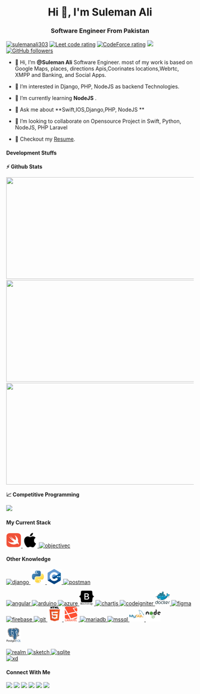 <h1 align="center"> Hi 👋, I'm Suleman Ali</h1>
<h3 align="center">Software Engineer From Pakistan</h3>
<p align="left"> 
<a href="https://github.com/sulemanali303?tab=visitors">
<img src="https://komarev.com/ghpvc/?username=sulemanalibuiltin&label=Profile%20views&color=0e75b6&style=flat" alt="sulemanali303" /></a>
<a href="https://leetcode.com/Sulemanali303/"><img src="https://cp-logo.vercel.app/leetcode/Sulemanali303" alt="Leet code rating" /></a>
<a href="https://codeforces.com/profile/suleman.ali303"><img src="https://raw.githubusercontent.com/sudiptob2/cf-stats/main/output/rating.svg" alt="CodeForce rating" /></a>
<a href="https://stackoverflow.com/users/9182074/suleman-ali">
    <img src="https://img.shields.io/badge/Stack%20Overflow-802-F47F24">
</a>
<a href="https://github.com/sulemanali303?tab=followers"><img alt="GitHub followers" src="https://img.shields.io/github/followers/sulemanali303?color=green&logo=github"></a>
</p>




- 👋 Hi, I’m **@Suleman Ali**  Software Engineer. most of my work is based on Google Maps, places, directions Apis,Coorinates locations,Webrtc, XMPP and Banking, and Social Apps.

- 👀 I’m interested in Django, PHP, NodeJS as backend Technologies.

- 🌱 I’m currently learning **NodeJS** .

- 💬 Ask me about **Swift,IOS,Django,PHP, NodeJS **


- 💞️ I’m looking to collaborate on Opensource Project in Swift, Python, NodeJS, PHP Laravel
- 📝 Checkout my [Resume](https://docs.google.com/document/d/1_HhdbFwQrIKtmXwvbOtJClJAhhbowysE/edit?usp=sharing&ouid=109661156507991700405&rtpof=true&sd=true).


#### Development Stuffs

<b>⚡ Github Stats</b>

<p float="left">
<img height="273em" src="https://github-readme-stats.vercel.app/api?username=sulemanali303" width="693em"/>

<img height="273em" src="https://github-readme-stats.vercel.app/api/top-langs/?username=sulemanali303&show_icons=true&layout=compact&langs_count=8" width="693em"/>

<img height="273em" src="https://github-readme-streak-stats.herokuapp.com?user=sulemanali303&date_format=M%20j%5B%2C%20Y%5D" width="693em"/>
</p>
<b>&#128200; Competitive Programming</b>
<p float="left">
<img height="273em" src="https://leetcard.jacoblin.cool/Sulemanali303?theme=wtf&font=Contrail%20One&ext=contest" />
</p>

#### My Current Stack

<a href="https://developer.apple.com/swift/" target="_blank" rel="noreferrer"> <img src="https://raw.githubusercontent.com/devicons/devicon/master/icons/swift/swift-original.svg" alt="swift" width="40" height="40"/> </a>
<a href="https://developer.apple.com/apple/" target="_blank" rel="noreferrer"> <img src="https://raw.githubusercontent.com/devicons/devicon/master/icons/apple/apple-original.svg" alt="apple" width="40" height="40"/> </a>
<a href="https://developer.apple.com/library/archive/documentation/Cocoa/Conceptual/ProgrammingWithObjectiveC/Introduction/Introduction.html" target="_blank" rel="noreferrer"> <img src="https://www.vectorlogo.zone/logos/apple_objectivec/apple_objectivec-icon.svg" alt="objectivec" width="40" height="40"/> </a>
#### Other Knowledge
<a href="https://www.djangoproject.com/" target="_blank" rel="noreferrer"> <img src="https://cdn.worldvectorlogo.com/logos/django.svg" alt="django" width="40" height="40"/> </a>
<a href="https://www.python.org" target="_blank" rel="noreferrer"> <img src="https://raw.githubusercontent.com/devicons/devicon/master/icons/python/python-original.svg" alt="python" width="40" height="40"/> </a>
<a href="https://www.w3schools.com/cpp/" target="_blank" rel="noreferrer"> <img src="https://raw.githubusercontent.com/devicons/devicon/master/icons/cplusplus/cplusplus-original.svg" alt="cplusplus" width="40" height="40"/> </a>
<a href="https://postman.com" target="_blank" rel="noreferrer"> <img src="https://www.vectorlogo.zone/logos/getpostman/getpostman-icon.svg" alt="postman" width="40" height="40"/> </a>

<p align="left"> <a href="https://angular.io" target="_blank" rel="noreferrer"> <img src="https://angular.io/assets/images/logos/angular/angular.svg" alt="angular" width="40" height="40"/> </a>
 <a href="https://www.arduino.cc/" target="_blank" rel="noreferrer"> <img src="https://cdn.worldvectorlogo.com/logos/arduino-1.svg" alt="arduino" width="40" height="40"/> </a>
 <a href="https://azure.microsoft.com/en-in/" target="_blank" rel="noreferrer"> <img src="https://www.vectorlogo.zone/logos/microsoft_azure/microsoft_azure-icon.svg" alt="azure" width="40" height="40"/> </a>
 <a href="https://getbootstrap.com" target="_blank" rel="noreferrer"> <img src="https://raw.githubusercontent.com/devicons/devicon/master/icons/bootstrap/bootstrap-plain-wordmark.svg" alt="bootstrap" width="40" height="40"/> </a>
 <a href="https://www.chartjs.org" target="_blank" rel="noreferrer"> <img src="https://www.chartjs.org/media/logo-title.svg" alt="chartjs" width="40" height="40"/> </a> <a href="https://codeigniter.com" target="_blank" rel="noreferrer"> <img src="https://cdn.worldvectorlogo.com/logos/codeigniter.svg" alt="codeigniter" width="40" height="40"/> </a>   <a href="https://www.docker.com/" target="_blank" rel="noreferrer"> <img src="https://raw.githubusercontent.com/devicons/devicon/master/icons/docker/docker-original-wordmark.svg" alt="docker" width="40" height="40"/> </a> <a href="https://www.figma.com/" target="_blank" rel="noreferrer"> <img src="https://www.vectorlogo.zone/logos/figma/figma-icon.svg" alt="figma" width="40" height="40"/> </a> <a href="https://firebase.google.com/" target="_blank" rel="noreferrer"> <img src="https://www.vectorlogo.zone/logos/firebase/firebase-icon.svg" alt="firebase" width="40" height="40"/> </a> <a href="https://git-scm.com/" target="_blank" rel="noreferrer"> <img src="https://www.vectorlogo.zone/logos/git-scm/git-scm-icon.svg" alt="git" width="40" height="40"/> </a> <a href="https://www.w3.org/html/" target="_blank" rel="noreferrer"> <img src="https://raw.githubusercontent.com/devicons/devicon/master/icons/html5/html5-original-wordmark.svg" alt="html5" width="40" height="40"/> </a> <a href="https://laravel.com/" target="_blank" rel="noreferrer"> <img src="https://raw.githubusercontent.com/devicons/devicon/master/icons/laravel/laravel-plain-wordmark.svg" alt="laravel" width="40" height="40"/> </a> <a href="https://mariadb.org/" target="_blank" rel="noreferrer"> <img src="https://www.vectorlogo.zone/logos/mariadb/mariadb-icon.svg" alt="mariadb" width="40" height="40"/> </a> <a href="https://www.microsoft.com/en-us/sql-server" target="_blank" rel="noreferrer"> <img src="https://www.svgrepo.com/show/303229/microsoft-sql-server-logo.svg" alt="mssql" width="40" height="40"/> </a>
 <a href="https://www.mysql.com/" target="_blank" rel="noreferrer"> <img src="https://raw.githubusercontent.com/devicons/devicon/master/icons/mysql/mysql-original-wordmark.svg" alt="mysql" width="40" height="40"/> </a>
 <a href="https://nodejs.org" target="_blank" rel="noreferrer"> <img src="https://raw.githubusercontent.com/devicons/devicon/master/icons/nodejs/nodejs-original-wordmark.svg" alt="nodejs" width="40" height="40"/> </a>

<a href="https://www.postgresql.org" target="_blank" rel="noreferrer"> <img src="https://raw.githubusercontent.com/devicons/devicon/master/icons/postgresql/postgresql-original-wordmark.svg" alt="postgresql" width="40" height="40"/> </a>

<a href="https://realm.io/" target="_blank" rel="noreferrer"> <img src="https://raw.githubusercontent.com/bestofjs/bestofjs-webui/8665e8c267a0215f3159df28b33c365198101df5/public/logos/realm.svg" alt="realm" width="40" height="40"/> </a>
<a href="https://www.sketch.com/" target="_blank" rel="noreferrer"> <img src="https://www.vectorlogo.zone/logos/sketchapp/sketchapp-icon.svg" alt="sketch" width="40" height="40"/> </a>
<a href="https://www.sqlite.org/" target="_blank" rel="noreferrer"> <img src="https://www.vectorlogo.zone/logos/sqlite/sqlite-icon.svg" alt="sqlite" width="40" height="40"/> </a>  
 <a href="https://www.adobe.com/products/xd.html" target="_blank" rel="noreferrer"> <img src="https://cdn.worldvectorlogo.com/logos/adobe-xd.svg" alt="xd" width="40" height="40"/> </a>

 </p>

#### Connect With Me

<p left="center">
  <a href="mailto:ib2suleman.ali@gmail.com"><img  src="https://img.shields.io/badge/Gmail-D14836?style=for-the-badge&logo=gmail&logoColor=white" height=25/></a> <a href="https://join.skype.com/invite/TQ1W9Bd38wkG"><img  src="https://img.shields.io/badge/Skype-00AFF0?style=for-the-badge&logo=skype&logoColor=white" height=25 /></a> <a href="skype:sulemanali93"><img  src="https://img.shields.io/badge/Skype-00AFF0?style=for-the-badge&logo=skype&logoColor=white" height=25/></a> <a href="mailto:Sulemanali511@hotmail.com"><img  src="https://img.shields.io/badge/Microsoft_Outlook-0078D4?style=for-the-badge&logo=microsoft-outlook&logoColor=white" height=25/></a> <a href="https://api.whatsapp.com/send?phone=15551234567&text=Hello Suleman Ali I Need Your Service"><img  src="https://img.shields.io/badge/WhatsApp-25D366?style=for-the-badge&logo=whatsapp&logoColor=white" height=25/></a> <a href="https://www.linkedin.com/in/suleman-ali-24155b10a/">
  <img src="https://img.shields.io/badge/linkedin-%230077B5.svg?&style=for-the-badge&logo=linkedin&logoColor=white" height=25>
</a>
  </p>
